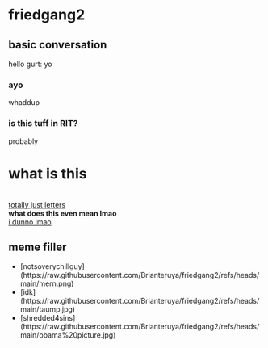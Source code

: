 # friedgang2
## basic conversation
hello
gurt: yo
### ayo
whaddup
### is this tuff in RIT?
probably
# what is this
<br>[totally just letters](https://raw.githubusercontent.com/Brianteruya/friedgang2/refs/heads/main/Screenshot%202021-03-03%20145554.jpg)
<br>**what does this even mean lmao**
<br>[i dunno lmao](https://raw.githubusercontent.com/Brianteruya/friedgang2/refs/heads/main/Screenshot%202021-02-03%20160829.jpg)

## meme filler
<ul> 
  <li>[notsoverychillguy](https://raw.githubusercontent.com/Brianteruya/friedgang2/refs/heads/main/mern.png)
  <li>[idk](https://raw.githubusercontent.com/Brianteruya/friedgang2/refs/heads/main/taump.jpg)
  <li>[shredded4sins](https://raw.githubusercontent.com/Brianteruya/friedgang2/refs/heads/main/obama%20picture.jpg)
</ul>
